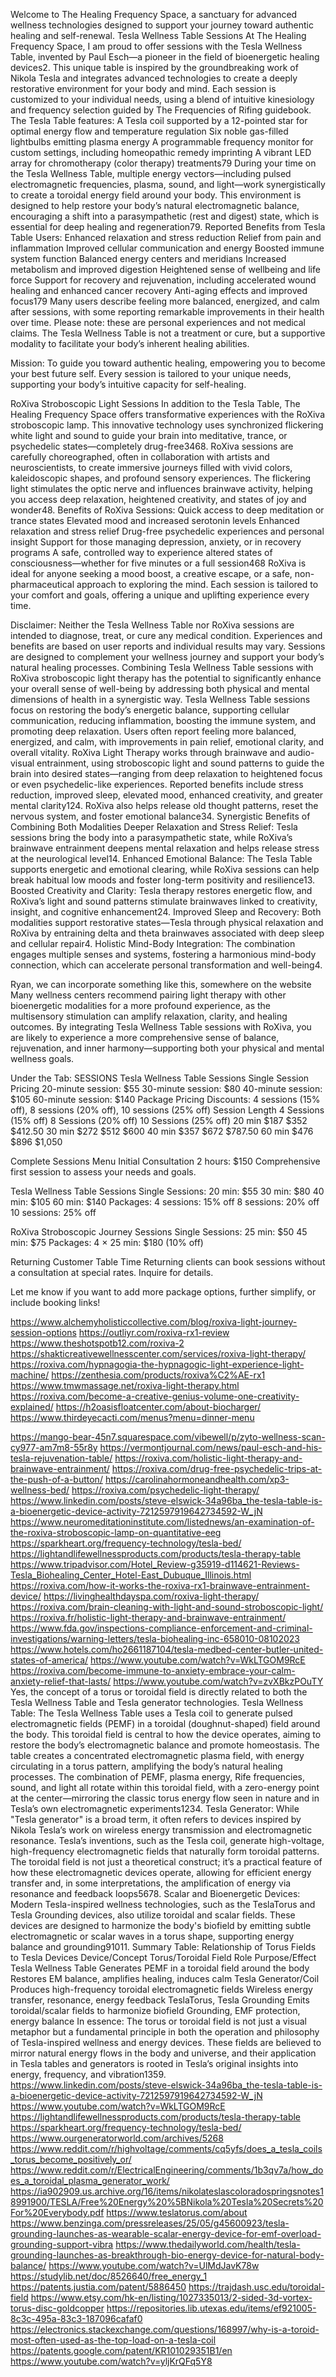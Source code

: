 Welcome to The Healing Frequency Space, a sanctuary for advanced wellness technologies designed to support your journey toward authentic healing and self-renewal.
Tesla Wellness Table Sessions
At The Healing Frequency Space, I am proud to offer sessions with the Tesla Wellness Table, invented by Paul Esch—a pioneer in the field of bioenergetic healing devices2. This unique table is inspired by the groundbreaking work of Nikola Tesla and integrates advanced technologies to create a deeply restorative environment for your body and mind.
Each session is customized to your individual needs, using a blend of intuitive kinesiology and frequency selection guided by The Frequencies of Rifing guidebook. The Tesla Table features:
A Tesla coil supported by a 12-pointed star for optimal energy flow and temperature regulation
Six noble gas-filled lightbulbs emitting plasma energy
A programmable frequency monitor for custom settings, including homeopathic remedy imprinting
A vibrant LED array for chromotherapy (color therapy) treatments79
During your time on the Tesla Wellness Table, multiple energy vectors—including pulsed electromagnetic frequencies, plasma, sound, and light—work synergistically to create a toroidal energy field around your body. This environment is designed to help restore your body’s natural electromagnetic balance, encouraging a shift into a parasympathetic (rest and digest) state, which is essential for deep healing and regeneration79.
Reported Benefits from Tesla Table Users:
Enhanced relaxation and stress reduction
Relief from pain and inflammation
Improved cellular communication and energy
Boosted immune system function
Balanced energy centers and meridians
Increased metabolism and improved digestion
Heightened sense of wellbeing and life force
Support for recovery and rejuvenation, including accelerated wound healing and enhanced cancer recovery
Anti-aging effects and improved focus179
Many users describe feeling more balanced, energized, and calm after sessions, with some reporting remarkable improvements in their health over time. Please note: these are personal experiences and not medical claims. The Tesla Wellness Table is not a treatment or cure, but a supportive modality to facilitate your body’s inherent healing abilities.

Mission:
To guide you toward authentic healing, empowering you to become your best future self. Every session is tailored to your unique needs, supporting your body’s intuitive capacity for self-healing.

RoXiva Stroboscopic Light Sessions
In addition to the Tesla Table, The Healing Frequency Space offers transformative experiences with the RoXiva stroboscopic lamp. This innovative technology uses synchronized flickering white light and sound to guide your brain into meditative, trance, or psychedelic states—completely drug-free3468.
RoXiva sessions are carefully choreographed, often in collaboration with artists and neuroscientists, to create immersive journeys filled with vivid colors, kaleidoscopic shapes, and profound sensory experiences. The flickering light stimulates the optic nerve and influences brainwave activity, helping you access deep relaxation, heightened creativity, and states of joy and wonder48.
Benefits of RoXiva Sessions:
Quick access to deep meditation or trance states
Elevated mood and increased serotonin levels
Enhanced relaxation and stress relief
Drug-free psychedelic experiences and personal insight
Support for those managing depression, anxiety, or in recovery programs
A safe, controlled way to experience altered states of consciousness—whether for five minutes or a full session468
RoXiva is ideal for anyone seeking a mood boost, a creative escape, or a safe, non-pharmaceutical approach to exploring the mind. Each session is tailored to your comfort and goals, offering a unique and uplifting experience every time.

Disclaimer:
Neither the Tesla Wellness Table nor RoXiva sessions are intended to diagnose, treat, or cure any medical condition. Experiences and benefits are based on user reports and individual results may vary. Sessions are designed to complement your wellness journey and support your body’s natural healing processes.
Combining Tesla Wellness Table sessions with RoXiva stroboscopic light therapy has the potential to significantly enhance your overall sense of well-being by addressing both physical and mental dimensions of health in a synergistic way.
Tesla Wellness Table sessions focus on restoring the body’s energetic balance, supporting cellular communication, reducing inflammation, boosting the immune system, and promoting deep relaxation. Users often report feeling more balanced, energized, and calm, with improvements in pain relief, emotional clarity, and overall vitality.
RoXiva Light Therapy works through brainwave and audio-visual entrainment, using stroboscopic light and sound patterns to guide the brain into desired states—ranging from deep relaxation to heightened focus or even psychedelic-like experiences. Reported benefits include stress reduction, improved sleep, elevated mood, enhanced creativity, and greater mental clarity124. RoXiva also helps release old thought patterns, reset the nervous system, and foster emotional balance34.
Synergistic Benefits of Combining Both Modalities
Deeper Relaxation and Stress Relief: Tesla sessions bring the body into a parasympathetic state, while RoXiva’s brainwave entrainment deepens mental relaxation and helps release stress at the neurological level14.
Enhanced Emotional Balance: The Tesla Table supports energetic and emotional clearing, while RoXiva sessions can help break habitual low moods and foster long-term positivity and resilience13.
Boosted Creativity and Clarity: Tesla therapy restores energetic flow, and RoXiva’s light and sound patterns stimulate brainwaves linked to creativity, insight, and cognitive enhancement24.
Improved Sleep and Recovery: Both modalities support restorative states—Tesla through physical relaxation and RoXiva by entraining delta and theta brainwaves associated with deep sleep and cellular repair4.
Holistic Mind-Body Integration: The combination engages multiple senses and systems, fostering a harmonious mind-body connection, which can accelerate personal transformation and well-being4.

Ryan, we can incorporate something like this, somewhere on the website
Many wellness centers recommend pairing light therapy with other bioenergetic modalities for a more profound experience, as the multisensory stimulation can amplify relaxation, clarity, and healing outcomes.
By integrating Tesla Wellness Table sessions with RoXiva, you are likely to experience a more comprehensive sense of balance, rejuvenation, and inner harmony—supporting both your physical and mental wellness goals.

Under the Tab: SESSIONS
Tesla Wellness Table Sessions
Single Session Pricing
20-minute session: $55
30-minute session: $80
40-minute session: $105
60-minute session: $140
Package Pricing
Discounts: 4 sessions (15% off), 8 sessions (20% off), 10 sessions (25% off)
Session Length
4 Sessions (15% off)
8 Sessions (20% off)
10 Sessions (25% off)
20 min
$187
$352
$412.50
30 min
$272
$512
$600
40 min
$357
$672
$787.50
60 min
$476
$896
$1,050

Complete Sessions Menu
Initial Consultation
2 hours: $150
Comprehensive first session to assess your needs and goals.

Tesla Wellness Table Sessions
Single Sessions:
20 min: $55
30 min: $80
40 min: $105
60 min: $140
Packages:
4 sessions: 15% off
8 sessions: 20% off
10 sessions: 25% off

RoXiva Stroboscopic Journey Sessions
Single Sessions:
25 min: $50
45 min: $75
Packages:
4 × 25 min: $180 (10% off)

Returning Customer Table Time
Returning clients can book sessions without a consultation at special rates. Inquire for details.

Let me know if you want to add more package options, further simplify, or include booking links!

https://www.alchemyholisticcollective.com/blog/roxiva-light-journey-session-options
https://outliyr.com/roxiva-rx1-review
https://www.theshotspotb12.com/roxiva-2
https://shakticreativewellnesscenter.com/services/roxiva-light-therapy/
https://roxiva.com/hypnagogia-the-hypnagogic-light-experience-light-machine/
https://zenthesia.com/products/roxiva%C2%AE-rx1
https://www.tmwmassage.net/roxiva-light-therapy.html
https://roxiva.com/become-a-creative-genius-volume-one-creativity-explained/
https://h2oasisfloatcenter.com/about-biocharger/
https://www.thirdeyecacti.com/menus?menu=dinner-menu

https://mango-bear-45n7.squarespace.com/vibewell/p/zyto-wellness-scan-cy977-am7m8-55r8y
https://vermontjournal.com/news/paul-esch-and-his-tesla-rejuvenation-table/
https://roxiva.com/holistic-light-therapy-and-brainwave-entrainment/
https://roxiva.com/drug-free-psychedelic-trips-at-the-push-of-a-button/
https://carolinahormoneandhealth.com/xp3-wellness-bed/
https://roxiva.com/psychedelic-light-therapy/
https://www.linkedin.com/posts/steve-elswick-34a96ba_the-tesla-table-is-a-bioenergetic-device-activity-7212597919642734592-W_jN
https://www.neuromeditationinstitute.com/listednews/an-examination-of-the-roxiva-stroboscopic-lamp-on-quantitative-eeg
https://sparkheart.org/frequency-technology/tesla-bed/
https://lightandlifewellnessproducts.com/products/tesla-therapy-table
https://www.tripadvisor.com/Hotel_Review-g35919-d114621-Reviews-Tesla_Biohealing_Center_Hotel-East_Dubuque_Illinois.html
https://roxiva.com/how-it-works-the-roxiva-rx1-brainwave-entrainment-device/
https://livinghealthdayspa.com/roxiva-light-therapy/
https://roxiva.com/brain-cleaning-with-light-and-sound-stroboscopic-light/
https://roxiva.fr/holistic-light-therapy-and-brainwave-entrainment/
https://www.fda.gov/inspections-compliance-enforcement-and-criminal-investigations/warning-letters/tesla-biohealing-inc-658010-08102023
https://www.hotels.com/ho2661187104/tesla-medbed-center-butler-united-states-of-america/
https://www.youtube.com/watch?v=WkLTGOM9RcE
https://roxiva.com/become-immune-to-anxiety-embrace-your-calm-anxiety-relief-that-lasts/
https://www.youtube.com/watch?v=zvXBkzPOuTY
Yes, the concept of a torus or toroidal field is directly related to both the Tesla Wellness Table and Tesla generator technologies.
Tesla Wellness Table:
The Tesla Wellness Table uses a Tesla coil to generate pulsed electromagnetic fields (PEMF) in a toroidal (doughnut-shaped) field around the body. This toroidal field is central to how the device operates, aiming to restore the body’s electromagnetic balance and promote homeostasis. The table creates a concentrated electromagnetic plasma field, with energy circulating in a torus pattern, amplifying the body’s natural healing processes. The combination of PEMF, plasma energy, Rife frequencies, sound, and light all rotate within this toroidal field, with a zero-energy point at the center—mirroring the classic torus energy flow seen in nature and in Tesla’s own electromagnetic experiments1234.
Tesla Generator:
While "Tesla generator" is a broad term, it often refers to devices inspired by Nikola Tesla’s work on wireless energy transmission and electromagnetic resonance. Tesla’s inventions, such as the Tesla coil, generate high-voltage, high-frequency electromagnetic fields that naturally form toroidal patterns. The toroidal field is not just a theoretical construct; it’s a practical feature of how these electromagnetic devices operate, allowing for efficient energy transfer and, in some interpretations, the amplification of energy via resonance and feedback loops5678.
Scalar and Bioenergetic Devices:
Modern Tesla-inspired wellness technologies, such as the TeslaTorus and Tesla Grounding devices, also utilize toroidal and scalar fields. These devices are designed to harmonize the body's biofield by emitting subtle electromagnetic or scalar waves in a torus shape, supporting energy balance and grounding91011.
Summary Table: Relationship of Torus Fields to Tesla Devices
Device/Concept Torus/Toroidal Field Role Purpose/Effect
Tesla Wellness Table Generates PEMF in a toroidal field around the body Restores EM balance, amplifies healing, induces calm
Tesla Generator/Coil Produces high-frequency toroidal electromagnetic fields Wireless energy transfer, resonance, energy feedback
TeslaTorus, Tesla Grounding Emits toroidal/scalar fields to harmonize biofield Grounding, EMF protection, energy balance
In essence:
The torus or toroidal field is not just a visual metaphor but a fundamental principle in both the operation and philosophy of Tesla-inspired wellness and energy devices. These fields are believed to mirror natural energy flows in the body and universe, and their application in Tesla tables and generators is rooted in Tesla’s original insights into energy, frequency, and vibration1359.
https://www.linkedin.com/posts/steve-elswick-34a96ba_the-tesla-table-is-a-bioenergetic-device-activity-7212597919642734592-W_jN
https://www.youtube.com/watch?v=WkLTGOM9RcE
https://lightandlifewellnessproducts.com/products/tesla-therapy-table
https://sparkheart.org/frequency-technology/tesla-bed/
https://www.ourgeneratorworld.com/archives/5268
https://www.reddit.com/r/highvoltage/comments/cq5yfs/does_a_tesla_coils_torus_become_positively_or/
https://www.reddit.com/r/ElectricalEngineering/comments/1b3qv7a/how_does_a_toroidal_plasma_generator_work/
https://ia902909.us.archive.org/16/items/nikolateslascoloradospringsnotes18991900/TESLA/Free%20Energy%20%5BNikola%20Tesla%20Secrets%20For%20Everybody.pdf
https://www.teslatorus.com/about
https://www.benzinga.com/pressreleases/25/05/g45600923/tesla-grounding-launches-as-wearable-scalar-energy-device-for-emf-overload-grounding-support-vibra
https://www.thedailyworld.com/health/tesla-grounding-launches-as-breakthrough-bio-energy-device-for-natural-body-balance/
https://www.youtube.com/watch?v=UlMdJavK78w
https://studylib.net/doc/8526640/free_energy_1
https://patents.justia.com/patent/5886450
https://trajdash.usc.edu/toroidal-field
https://www.etsy.com/hk-en/listing/1027335013/2-sided-3d-vortex-torus-disc-goldcopper
https://repositories.lib.utexas.edu/items/ef921005-8c3c-495a-83c3-187096cafaf0
https://electronics.stackexchange.com/questions/168997/why-is-a-toroid-most-often-used-as-the-top-load-on-a-tesla-coil
https://patents.google.com/patent/KR101029351B1/en
https://www.youtube.com/watch?v=yljKrQFq5Y8

